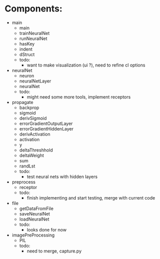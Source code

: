 

Components:
============
* main
  * main
  * trainNeuralNet
  * runNeuralNet
  * hasKey
  * indent
  * dStruct
  * todo:
     * want to make visualization (ui ?), need to refine cl options
* neuralNet
  * neuron
  * neuralNetLayer
  * neuralNet
  * todo:
     * might need some more tools, implement receptors
* propagate
  * backprop
  * sigmoid
  * derivSigmoid
  * errorGradientOutputLayer
  * errorGradientHiddenLayer
  * derivActivation
  * activation
  * y
  * deltaThreshhold
  * deltaWeight
  * sum
  * randLst
  * todo:
     * test neural nets with hidden layers
* preprocess
  * receptor
  * todo:
     * finish implementing and start testing, merge with current code
* file
  * getDataFromFile
  * saveNeuralNet
  * loadNeuralNet
  * todo:
     * looks done for now
* imagePreProcessing
  * PIL
  * todo:
     * need to merge, capture.py


